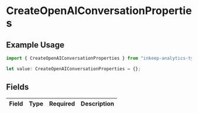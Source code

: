 # CreateOpenAIConversationProperties

## Example Usage

```typescript
import { CreateOpenAIConversationProperties } from "inkeep-analytics-typescript/models/components";

let value: CreateOpenAIConversationProperties = {};
```

## Fields

| Field       | Type        | Required    | Description |
| ----------- | ----------- | ----------- | ----------- |